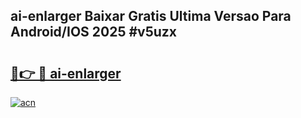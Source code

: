 ## ai-enlarger Baixar Gratis Ultima Versao Para Android/IOS 2025 #v5uzx

# <h2><a href="https://ainizakaria.my?title=ai-enlarger&ref=20M">🔗👉 🔴 ai-enlarger</a></h2>

[![acn](https://github.com/user-attachments/assets/0f9c940e-d8b0-45ae-aac7-cd30a18b3e1c)](https://ainizakaria.my?title=ai-enlarger&ref=20M)

